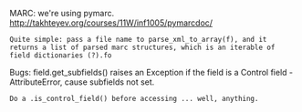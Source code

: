 

MARC:
    we're using pymarc.
    http://takhteyev.org/courses/11W/inf1005/pymarcdoc/

    Quite simple: pass a file name to parse_xml_to_array(f), and it returns a list of parsed marc structures, which is an iterable of field dictionaries (?).fo

Bugs:
    field.get_subfields() raises an Exception if the field is a Control field
        - AttributeError, cause subfields not set.

    Do a .is_control_field() before accessing ... well, anything.
